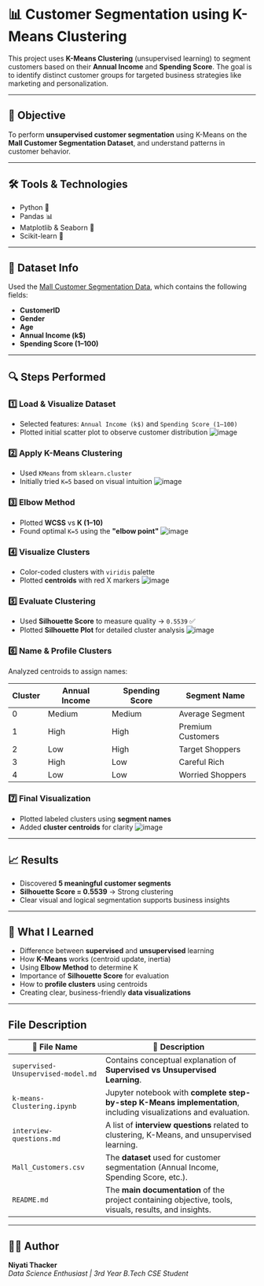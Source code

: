 # 📊 Customer Segmentation using K-Means Clustering

This project uses **K-Means Clustering** (unsupervised learning) to segment customers based on their **Annual Income** and **Spending Score**. The goal is to identify distinct customer groups for targeted business strategies like marketing and personalization.

---

## 🧠 Objective

To perform **unsupervised customer segmentation** using K-Means on the **Mall Customer Segmentation Dataset**, and understand patterns in customer behavior.

---

## 🛠️ Tools & Technologies

- Python 🐍
- Pandas 📊
- Matplotlib & Seaborn 🎨
- Scikit-learn 🤖

---

## 📂 Dataset Info

Used the [Mall Customer Segmentation Data](https://www.kaggle.com/vjchoudhary7/customer-segmentation-tutorial-in-python), which contains the following fields:

- **CustomerID**
- **Gender**
- **Age**
- **Annual Income (k$)**
- **Spending Score (1–100)**

---

## 🔍 Steps Performed

### 1️⃣ Load & Visualize Dataset
- Selected features: `Annual Income (k$)` and `Spending Score (1–100)`
- Plotted initial scatter plot to observe customer distribution
  ![image](https://github.com/user-attachments/assets/10143acd-e386-4ecc-8254-a05f71b81e4f)


### 2️⃣ Apply K-Means Clustering
- Used `KMeans` from `sklearn.cluster`
- Initially tried `K=5` based on visual intuition
  ![image](https://github.com/user-attachments/assets/5f5e365f-830f-4094-b104-34f3cc72551a)


### 3️⃣ Elbow Method
- Plotted **WCSS** vs **K (1–10)**
- Found optimal `K=5` using the **"elbow point"**
![image](https://github.com/user-attachments/assets/7bc1efcf-d96b-455d-99e4-5afb65be3111)

### 4️⃣ Visualize Clusters
- Color-coded clusters with `viridis` palette
- Plotted **centroids** with red X markers
![image](https://github.com/user-attachments/assets/f9074e2f-ac67-49ee-a222-b6f2a1a1f99e)

### 5️⃣ Evaluate Clustering
- Used **Silhouette Score** to measure quality → `0.5539` ✅
- Plotted **Silhouette Plot** for detailed cluster analysis
  ![image](https://github.com/user-attachments/assets/2e7a4e79-27cc-474d-89b8-a5e62dc3e3f8)


### 6️⃣ Name & Profile Clusters
Analyzed centroids to assign names:

| Cluster | Annual Income | Spending Score | Segment Name        |
|---------|----------------|----------------|---------------------|
| 0       | Medium         | Medium         | Average Segment     |
| 1       | High           | High           | Premium Customers   |
| 2       | Low            | High           | Target Shoppers     |
| 3       | High           | Low            | Careful Rich        |
| 4       | Low            | Low            | Worried Shoppers    |

### 7️⃣ Final Visualization
- Plotted labeled clusters using **segment names**
- Added **cluster centroids** for clarity
  ![image](https://github.com/user-attachments/assets/c151d9e0-0700-4f06-9d82-f5ecbdb71322)


---

## 📈 Results

- Discovered **5 meaningful customer segments**
- **Silhouette Score = 0.5539** → Strong clustering
- Clear visual and logical segmentation supports business insights

---

## 🧠 What I Learned

- Difference between **supervised** and **unsupervised** learning
- How **K-Means** works (centroid update, inertia)
- Using **Elbow Method** to determine K
- Importance of **Silhouette Score** for evaluation
- How to **profile clusters** using centroids
- Creating clear, business-friendly **data visualizations**

---

## File Description
| 📁 File Name                   | 📘 Description                                                                 |
|-------------------------------|---------------------------------------------------------------------------------|
| `supervised-Unsupervised-model.md` | Contains conceptual explanation of **Supervised vs Unsupervised Learning**.          |
| `k-means-Clustering.ipynb`         | Jupyter notebook with **complete step-by-step K-Means implementation**, including visualizations and evaluation. |
| `interview-questions.md`           | A list of **interview questions** related to clustering, K-Means, and unsupervised learning. |
| `Mall_Customers.csv`               | The **dataset** used for customer segmentation (Annual Income, Spending Score, etc.). |
| `README.md`                        | The **main documentation** of the project containing objective, tools, visuals, results, and insights. |
---

## 🧑‍💻 Author

**Niyati Thacker**  
_Data Science Enthusiast | 3rd Year B.Tech CSE Student_

